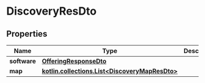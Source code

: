 
# DiscoveryResDto

## Properties
Name | Type | Description | Notes
------------ | ------------- | ------------- | -------------
**software** | [**OfferingResponseDto**](OfferingResponseDto.md) |  |  [optional]
**map** | [**kotlin.collections.List&lt;DiscoveryMapResDto&gt;**](DiscoveryMapResDto.md) |  |  [optional]




